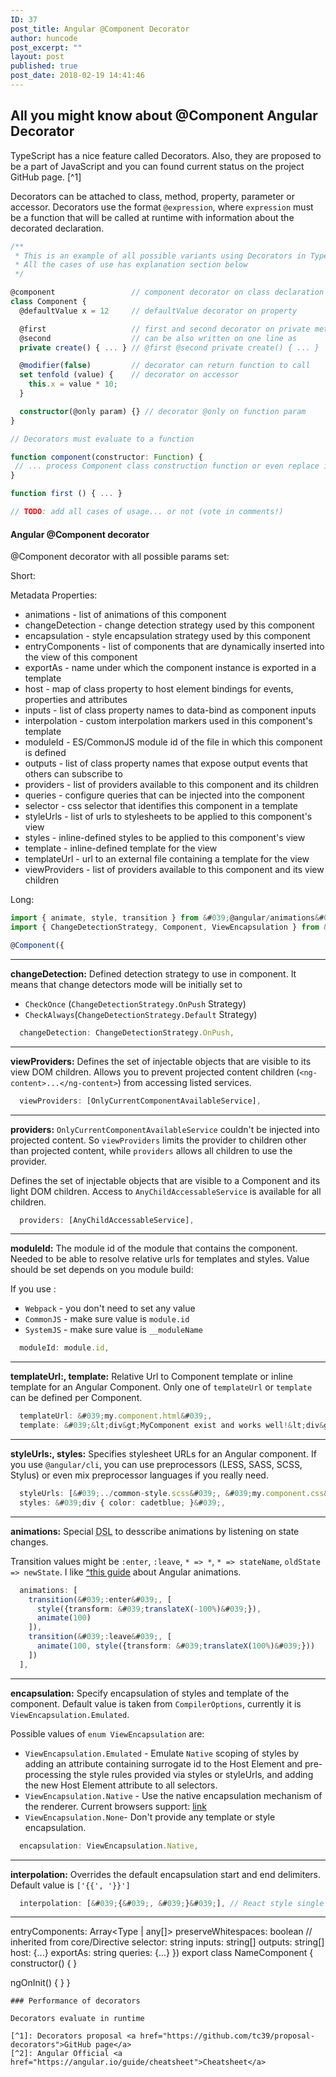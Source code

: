 ```yaml
---
ID: 37
post_title: Angular @Component Decorator
author: huncode
post_excerpt: ""
layout: post
published: true
post_date: 2018-02-19 14:41:46
---
```

## All you might know about @Component Angular Decorator
TypeScript has a nice feature called Decorators. Also, they are proposed to be a part of JavaScript and you can found current status on the project GitHub page. [^1]

Decorators can be attached to class, method, property, parameter or accessor.
Decorators use the format `@expression`, where `expression` must be a function that will be called at runtime with information about the decorated declaration.

```typescript
/**
 * This is an example of all possible variants using Decorators in TypeScript
 * All the cases of use has explanation section below
 */

@component                 // component decorator on class declaration
class Component {
  @defaultValue x = 12     // defaultValue decorator on property

  @first                   // first and second decorator on private method, 
  @second                  // can be also written on one line as
  private create() { ... } // @first @second private create() { ... }

  @modifier(false)         // decorator can return function to call
  set tenfold (value) {    // decorator on accessor
    this.x = value * 10;
  }

  constructor(@only param) {} // decorator @only on function param
}

// Decorators must evaluate to a function

function component(constructor: Function) {
 // ... process Component class construction function or even replace it
}

function first () { ... }

// TODO: add all cases of usage... or not (vote in comments!)

```

#### Angular @Component decorator
@Component decorator with all possible params set:

Short:

Metadata Properties:
- animations - list of animations of this component
- changeDetection - change detection strategy used by this component
- encapsulation - style encapsulation strategy used by this component
- entryComponents - list of components that are dynamically inserted into the view of this component
- exportAs - name under which the component instance is exported in a template
- host - map of class property to host element bindings for events, properties and attributes
- inputs - list of class property names to data-bind as component inputs
- interpolation - custom interpolation markers used in this component's template
- moduleId - ES/CommonJS module id of the file in which this component is defined
- outputs - list of class property names that expose output events that others can subscribe to
- providers - list of providers available to this component and its children
- queries - configure queries that can be injected into the component
- selector - css selector that identifies this component in a template
- styleUrls - list of urls to stylesheets to be applied to this component's view
- styles - inline-defined styles to be applied to this component's view
- template - inline-defined template for the view
- templateUrl - url to an external file containing a template for the view
- viewProviders - list of providers available to this component and its view children

Long:

```typescript
import { animate, style, transition } from &#039;@angular/animations&#039;;
import { ChangeDetectionStrategy, Component, ViewEncapsulation } from &#039;@angular/core&#039;;

@Component({
```
---
  **changeDetection:** Defined detection strategy to use in component. It means that change detectors mode will be initially set to
  - `CheckOnce` (`ChangeDetectionStrategy.OnPush` Strategy)
  - `CheckAlways`(`ChangeDetectionStrategy.Default` Strategy)

```typescript
  changeDetection: ChangeDetectionStrategy.OnPush,
```
---
  **viewProviders:** Defines the set of injectable objects that are visible to its view DOM children.
  Allows you to prevent projected content children (`<ng-content>...</ng-content>`) from accessing listed services.

```typescript
  viewProviders: [OnlyCurrentComponentAvailableService],
```
---
  **providers:** `OnlyCurrentComponentAvailableService` couldn't be injected into projected content.
  So `viewProviders` limits the provider to children other than projected content, while `providers` allows all children to use the provider.

  Defines the set of injectable objects that are visible to a Component and its light DOM children.
  Access to `AnyChildAccessableService` is available for all children.

```typescript
  providers: [AnyChildAccessableService],
```
---
  **moduleId:** The module id of the module that contains the component. Needed to be able to resolve relative urls for templates and styles. Value should be set depends on you module build:

  If you use :
  - `Webpack` - you don't need to set any value
  - `CommonJS` - make sure value is `module.id`
  - `SystemJS` - make sure value is `__moduleName`

```typescript
  moduleId: module.id,
```
---
  **templateUrl:, template:** Relative Url to Component template or inline template for an Angular Component. Only one of `templateUrl` or `template` can be defined per Component.

```typescript
  templateUrl: &#039;my.component.html&#039;,
  template: &#039;&lt;div&gt;MyComponent exist and works well!&lt;div&gt;&#039;,
```
---
  **styleUrls:, styles:** Specifies stylesheet URLs for an Angular component.
  If you use `@angular/cli`, you can use preprocessors (LESS, SASS, SCSS, Stylus) or even mix preprocessor languages if you really need.

```typescript
  styleUrls: [&#039;../common-style.scss&#039;, &#039;my.component.css&#039;],
  styles: &#039;div { color: cadetblue; }&#039;,
```
---
  **animations:**  Special <abbr title="Domain Specific Language">DSL</abbr> to desscribe animations by listening on state changes.

  Transition values might be `:enter`, `:leave`, `* => *`, `* => stateName`, `oldState => newState`.
  I like [^this guide](https://www.yearofmoo.com/2017/06/new-wave-of-animation-features.html) about Angular animations.

```typescript
  animations: [
    transition(&#039;:enter&#039;, [
      style({transform: &#039;translateX(-100%)&#039;}),
      animate(100)
    ]),
    transition(&#039;:leave&#039;, [
      animate(100, style({transform: &#039;translateX(100%)&#039;}))
    ])
  ],
```
---
  **encapsulation:** Specify encapsulation of styles and template of the component.
  Default value is taken from `CompilerOptions`, currently it is `ViewEncapsulation.Emulated`.

  Possible values of `enum ViewEncapsulation` are:
  - `ViewEncapsulation.Emulated` - Emulate `Native` scoping of styles by adding an attribute containing surrogate id to the Host Element and pre-processing the style rules provided via styles or styleUrls, and adding the new Host Element attribute to all selectors.
  - `ViewEncapsulation.Native` - Use the native encapsulation mechanism of the renderer. Current browsers support: [link](https://caniuse.com/#feat=shadowdom)
  - `ViewEncapsulation.None`- Don't provide any template or style encapsulation.

```typescript
  encapsulation: ViewEncapsulation.Native,
```
---
  **interpolation:**
  Overrides the default encapsulation start and end delimiters. Default value is `['{{', '}}']`

```typescript  
  interpolation: [&#039;{&#039;, &#039;}&#039;], // React style single brace delimiters
```
---
  entryComponents: Array<Type<any> | any[]>
  preserveWhitespaces: boolean
  // inherited from core/Directive
  selector: string
  inputs: string[]
  outputs: string[]
  host: {...}
  exportAs: string
  queries: {...}
})
export class NameComponent {
  constructor() { }

  ngOnInit() { }
}
```
### Performance of decorators

Decorators evaluate in runtime

[^1]: Decorators proposal <a href="https://github.com/tc39/proposal-decorators">GitHub page</a>
[^2]: Angular Official <a href="https://angular.io/guide/cheatsheet">Cheatsheet</a>
